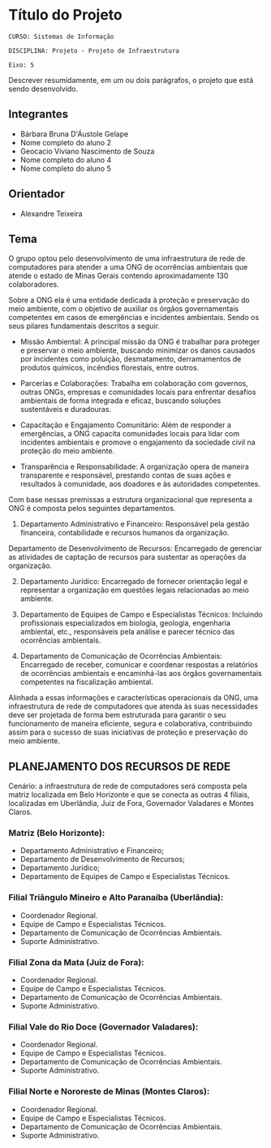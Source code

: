 # Título do Projeto

`CURSO: Sistemas de Informação`

`DISCIPLINA: Projeto - Projeto de Infraestrutura`

`Eixo: 5`

Descrever resumidamente, em um ou dois parágrafos, o projeto que está sendo desenvolvido.

## Integrantes

* Bárbara Bruna D'Áustole Gelape
* Nome completo do aluno 2
* Geocacio Viviano Nascimento de Souza
* Nome completo do aluno 4
* Nome completo do aluno 5

## Orientador

* Alexandre Teixeira

## Tema

O grupo optou pelo desenvolvimento de uma infraestrutura de rede de computadores para atender a uma ONG de ocorrências ambientais que atende o estado de Minas Gerais contendo aproximadamente 130 colaboradores.   

Sobre a ONG ela é uma entidade dedicada à proteção e preservação do meio ambiente, com o objetivo de auxiliar os órgãos governamentais competentes em casos de emergências e incidentes ambientais. Sendo os seus pilares fundamentais descritos a seguir. 

 

* Missão Ambiental: A principal missão da ONG é trabalhar para proteger e preservar o meio ambiente, buscando minimizar os danos causados por incidentes como poluição, desmatamento, derramamentos de produtos químicos, incêndios florestais, entre outros. 

* Parcerias e Colaborações: Trabalha em colaboração com governos, outras ONGs, empresas e comunidades locais para enfrentar desafios ambientais de forma integrada e eficaz, buscando soluções sustentáveis e duradouras. 

* Capacitação e Engajamento Comunitário: Além de responder a emergências, a ONG capacita comunidades locais para lidar com incidentes ambientais e promove o engajamento da sociedade civil na proteção do meio ambiente. 

* Transparência e Responsabilidade: A organização opera de maneira transparente e responsável, prestando contas de suas ações e resultados à comunidade, aos doadores e às autoridades competentes. 

 

Com base nessas premissas a estrutura organizacional que representa a ONG é composta pelos seguintes departamentos. 

 

1. Departamento Administrativo e Financeiro: Responsável pela gestão financeira, contabilidade e recursos humanos da organização. 

Departamento de Desenvolvimento de Recursos: Encarregado de gerenciar as atividades de captação de recursos para sustentar as operações da organização. 

2. Departamento Jurídico: Encarregado de fornecer orientação legal e representar a organização em questões legais relacionadas ao meio ambiente. 

3. Departamento de Equipes de Campo e Especialistas Técnicos: Incluindo profissionais especializados em biologia, geologia, engenharia ambiental, etc., responsáveis pela análise e parecer técnico das ocorrências ambientais. 

4. Departamento de Comunicação de Ocorrências Ambientais: Encarregado de receber, comunicar e coordenar respostas a relatórios de ocorrências ambientais e encaminhá-las aos órgãos governamentais competentes na fiscalização ambiental. 

 

Alinhada a essas informações e características operacionais da ONG, uma infraestrutura de rede de computadores que atenda às suas necessidades deve ser projetada de forma bem estruturada para garantir o seu funcionamento de maneira eficiente, segura e colaborativa, contribuindo assim para o sucesso de suas iniciativas de proteção e preservação do meio ambiente. 

## PLANEJAMENTO DOS RECURSOS DE REDE 

 Cenário: a infraestrutura de rede de computadores será composta pela matriz localizada em Belo Horizonte e que se conecta as outras 4 filiais, localizadas em Uberlândia, Juiz de Fora, Governador Valadares e Montes Claros.  

### Matriz (Belo Horizonte):

- Departamento Administrativo e Financeiro; 
- Departamento de Desenvolvimento de Recursos; 
- Departamento Jurídico; 
- Departamento de Equipes de Campo e Especialistas Técnicos. 

### Filial Triângulo Mineiro e Alto Paranaíba (Uberlândia):

- Coordenador Regional. 
- Equipe de Campo e Especialistas Técnicos. 
- Departamento de Comunicação de Ocorrências Ambientais. 
- Suporte Administrativo. 

### Filial Zona da Mata (Juiz de Fora): 

- Coordenador Regional. 
- Equipe de Campo e Especialistas Técnicos. 
- Departamento de Comunicação de Ocorrências Ambientais. 
- Suporte Administrativo. 

 ### Filial Vale do Rio Doce (Governador Valadares): 

- Coordenador Regional. 
- Equipe de Campo e Especialistas Técnicos. 
- Departamento de Comunicação de Ocorrências Ambientais. 
- Suporte Administrativo. 

### Filial Norte e Nororeste de Minas (Montes Claros): 

- Coordenador Regional. 
- Equipe de Campo e Especialistas Técnicos. 
- Departamento de Comunicação de Ocorrências Ambientais. 
- Suporte Administrativo.



